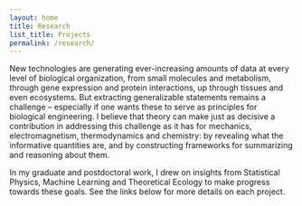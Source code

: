 ```yaml
---
layout: home
title: Research
list_title: Projects
permalink: /research/
---
```


New technologies are generating ever-increasing amounts of data at every level of biological organization, from small molecules and metabolism, through gene expression and protein interactions, up through tissues and even ecosystems. But extracting generalizable statements remains a challenge – especially if one wants these to serve as principles for biological engineering. I believe that theory can make just as decisive a contribution in addressing this challenge as it has for mechanics, electromagnetism, thermodynamics and chemistry: by revealing what the informative quantities are, and by constructing frameworks for summarizing and reasoning about them. 

In my graduate and postdoctoral work, I drew on insights from Statistical Physics, Machine Learning and Theoretical Ecology to make progress towards these goals. See the links below for more details on each project.